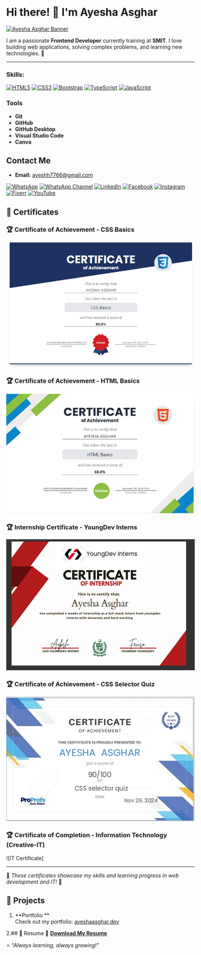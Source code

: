 # Hi there! 👋 I'm Ayesha Asghar  
[![Ayesha Asghar Banner](https://raw.githubusercontent.com/ayeshhdeveloper55/ayeshhdeveloper55/main/Images/Navy%20Blue%20Geometric%20Technology%20LinkedIn%20Banner.png)](https://github.com/ayeshhdeveloper55)

I am a passionate **Frontend Developer** currently training at **SMIT**. I love building web applications, solving complex problems, and learning new technologies. 🚀

---
### Skills:

[![HTML5](https://img.shields.io/badge/HTML5-%23E34F26.svg?style=for-the-badge&logo=html5&logoColor=white)](https://developer.mozilla.org/en-US/docs/Web/HTML)
[![CSS3](https://img.shields.io/badge/CSS3-%231572B6.svg?style=for-the-badge&logo=css3&logoColor=white)](https://developer.mozilla.org/en-US/docs/Web/CSS)
[![Bootstrap](https://img.shields.io/badge/Bootstrap-%23563D7C.svg?style=for-the-badge&logo=bootstrap&logoColor=white)](https://getbootstrap.com/)
[![TypeScript](https://img.shields.io/badge/TypeScript-%23007ACC.svg?style=for-the-badge&logo=typescript&logoColor=white)](https://www.typescriptlang.org/)
[![JavaScript](https://img.shields.io/badge/JavaScript-%23F7DF1E.svg?style=for-the-badge&logo=javascript&logoColor=black)](https://developer.mozilla.org/en-US/docs/Web/JavaScript)

### Tools

- **Git**
- **GitHub**
- **GitHub Desktop**
- **Visual Studio Code**
- **Canva**

## Contact Me
- **Email:** [ayeshh7766@gmail.com](mailto:ayeshh7766@gmail.com)

[![WhatsApp](https://img.shields.io/badge/WhatsApp-%2325D366.svg?style=for-the-badge&logo=whatsapp&logoColor=white)](https://wa.me/923141303029)
[![WhatsApp Channel](https://img.shields.io/badge/WhatsApp%20Channel-%2325D366.svg?style=for-the-badge&logo=whatsapp&logoColor=white)](https://whatsapp.com/channel/0029Vb061gbFy727IHZjUe0G)
[![LinkedIn](https://img.shields.io/badge/LinkedIn-%230077B5.svg?style=for-the-badge&logo=linkedin&logoColor=white)](https://www.linkedin.com/in/ayesha-asghar-547480332)
[![Facebook](https://img.shields.io/badge/Facebook-%231877F2.svg?style=for-the-badge&logo=facebook&logoColor=white)](https://www.facebook.com/profile.php?id=61570007683949)
[![Instagram](https://img.shields.io/badge/Instagram-%23E4405F.svg?style=for-the-badge&logo=instagram&logoColor=white)](https://www.instagram.com/ayesh_h7766/?__pwa=1#)
[![Fiverr](https://img.shields.io/badge/Fiverr-%2300B22D.svg?style=for-the-badge&logo=fiverr&logoColor=white)](https://www.fiverr.com/sellers/ayeshaasghar441/edit)
[![YouTube](https://img.shields.io/badge/YouTube-%23FF0000.svg?style=for-the-badge&logo=youtube&logoColor=white)](https://www.youtube.com/@codingwithayesha77)


## 📜 Certificates

### 🏆 Certificate of Achievement - CSS Basics
![CSS Basics Certificate](IMG-20250117-WA0020.jpg)

### 🏆 Certificate of Achievement - HTML Basics
![HTML Basics Certificate](IMG-20250117-WA0019.jpg)

### 🏆 Internship Certificate - YoungDev Interns
![YoungDev Internship Certificate](fullstack.PNG)

### 🏆 Certificate of Achievement - CSS Selector Quiz
![CSS Selector Quiz Certificate](IMG-20250117-WA0023.jpg)

### 🏆 Certificate of Completion - Information Technology (Creative-IT)
![IT Certificate]

---

📌 *These certificates showcase my skills and learning progress in web development and IT!* 🚀

## 🌟 Projects
1. **Portfolio **  
Check out my portfolio: [ayeshaasghar.dev](https://your-portfolio-link.com)

2.## 📄 Resume
🔗 **[Download My Resume](https://your-resume-link.com/ayesha-asghar-resume.pdf)** 

⭐️ _“Always learning, always growing!”_

